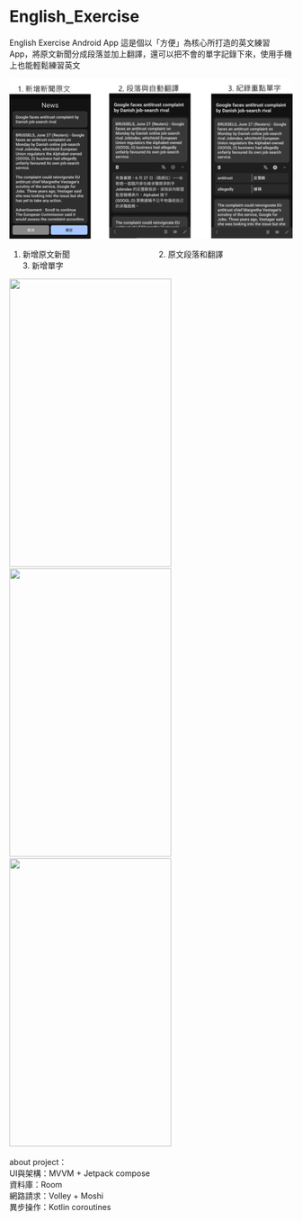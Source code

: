# English_Exercise
English Exercise Android App
這是個以「方便」為核心所打造的英文練習App，將原文新聞分成段落並加上翻譯，還可以把不會的單字記錄下來，使用手機上也能輕鬆練習英文


<img src="https://github.com/Mett-Barr/image/blob/main/%E5%9C%96/%E5%B1%95%E7%A4%BA.png"/>

1. 新增原文新聞　　　　　　　　　　　 2. 原文段落和翻譯　　　　　　　　　　　 3. 新增單字

<img src="https://github.com/Mett-Barr/image/blob/main/%E5%9C%96/Screenshot_20220627-223208.png" width="288" height="512"/><img src="https://github.com/Mett-Barr/image/blob/main/%E5%9C%96/Screenshot_20220627-223232.png" width="288" height="512"/><img src="https://github.com/Mett-Barr/image/blob/main/%E5%9C%96/Screenshot_20220627-223345.png" width="288" height="512"/>


about project：  
UI與架構：MVVM + Jetpack compose  
資料庫：Room  
網路請求：Volley + Moshi  
異步操作：Kotlin coroutines
